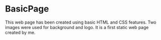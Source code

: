 # BasicPage
This web page has been created using basic HTML and CSS features.
Two images were used for background and logo.
It is a first static web page created by me.
